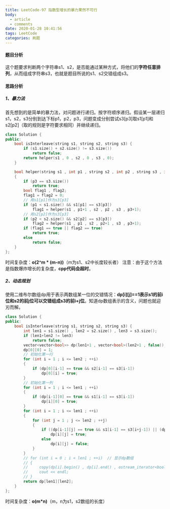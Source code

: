 ```yaml
---
title: LeetCode-97 指数型增长的暴力果然不可行
body:
  - article
  - comments
date: 2020-01-28 10:41:56
tags: LeetCode
categories: 刷题
---
```

#### 题目分析
这个题要求判断两个字符串s1、s2，是否能通过某种方式，将他们的**字符任意排列**，从而组成字符串s3，也就是题目所说的s1、s2交错组成s3。
#### 思路分析
##### 1、暴力法
首先想到的是简单的暴力法，对问题进行递归。按字符顺序递归。假设某一层递归s1，s2，s3分别到达下标p1，p2，p3，问题变成分别尝试s3[p3]取s1[p1]和s2[p2]（取的规则是字符要求相同）并继续递归。

```cpp
class Solution {
public:
    bool isInterleave(string s1, string s2, string s3) {
        if (s1.size() + s2.size() != s3.size())
            return false;
        return helper(s1 , 0 , s2 , 0 , s3 , 0);
    }

    bool helper(string s1 , int p1 , string s2 , int p2 , string s3 , int p3)
    {
        if (p3 == s3.size())
            return true;
        bool flag1 , flag2;
        flag1 = flag2 = 0;
        // 用s1[p1]作为s3[p3]
        if (p1 < s1.size() && s1[p1] == s3[p3])
            flag1 = helper(s1 , p1+1 , s2 , p2 , s3 , p3+1);
        // 用s2[p2]作为s3[p3]
        if (p2 < s2.size() && s2[p2] == s3[p3])
            flag2 = helper(s1 , p1 , s2 , p2+1 , s3 , p3+1);
        if (flag1 == true || flag2 == true)
            return true;
        else
            return false;
    }
};
```

时间复杂度：**o(2^m * (m-n))**（m为s1、s2中长度较长者）
注意：由于这个方法是指数爆炸增长的复杂度，**cpp代码会超时**。
##### 2、动态规划
使用二维布尔数组dp用于表示两数组某一位的交错情况：**dp[i][j]==1表示s1的前i位和s2的前j位可以交错组成s3的前i+j位**。知道dp数组表示的含义，问题也就迎刃而解。

```cpp
class Solution {
public:
    bool isInterleave(string s1, string s2, string s3) {
        int len1 = s1.size() , len2 = s2.size() , len3 = s3.size();
        if (len1+len2 != len3)
            return false;
        vector<vector<bool>> dp(len1+1 , vector<bool>(len2+1 , false));
        dp[0][0] = 1;
        // 初始化第一行
        for (int i = 1 ; i <= len2 ; ++i)
        {
            if (dp[0][i-1] == true && s2[i-1] == s3[i-1])
                dp[0][i] = true;
        }
        // 初始化第一列
        for (int i = 1 ; i <= len1 ; ++i)
        {
            if (dp[i-1][0] == true && s1[i-1] == s3[i-1])
                dp[i][0] = true;
        }
        for (int i = 1 ; i <= len1 ; ++i)
        {
            for (int j = 1 ; j <= len2 ; ++j)
            {
                if ((dp[i-1][j] == true && s1[i-1] == s3[i+j-1]) || (dp[i][j-1] == true && s2[j-1] == s3[i+j-1]))
                    dp[i][j] = true;
                else
                    dp[i][j] = false;
            }
        }
        // for (int i = 0 ; i < len1 ; ++i)  // 显示dp数组
        // {
        //     copy(dp[i].begin() , dp[i].end() , ostream_iterator<bool>(cout , " "));
        //     cout << endl;
        // }
        return dp[len1][len2];
    }
};
```

时间复杂度：**o(m*n)**（m，n为s1，s2数组的长度）

